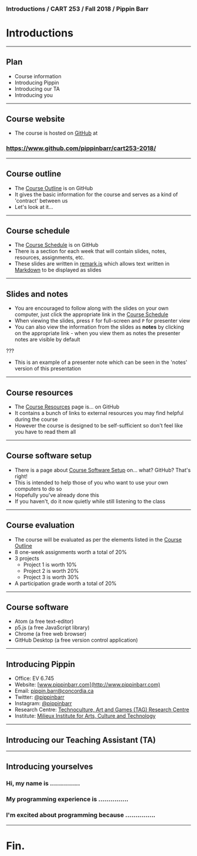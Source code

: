 ### Introductions / CART 253 / Fall 2018 / Pippin Barr

# Introductions

---

## Plan

- Course information
- Introducing Pippin
- Introducing our TA
- Introducing you

---

## Course website

- The course is hosted on [GitHub](https://www.github.com/) at

### https://www.github.com/pippinbarr/cart253-2018/

---

## Course outline

- The [Course Outline](../../course_information/Course-Outline.md) is on GitHub
- It gives the basic information for the course and serves as a kind of 'contract' between us
- Let's look at it...

---

## Course schedule

- The [Course Schedule](../../course_information/Course-Schedule.md/) is on GitHub
- There is a section for each week that will contain slides, notes, resources, assignments, etc.
- These slides are written in [remark.js](https://github.com/gnab/remark) which allows text written in [Markdown](https://github.com/adam-p/markdown-here/wiki/Markdown-Cheatsheet) to be displayed as slides

---

## Slides and notes

- You are encouraged to follow along with the slides on your own computer, just click the appropriate link in the [Course Schedule](../../course_information/Course-Schedule.md/)
- When viewing the slides, press `F` for full-screen and `P` for presenter view
- You can also view the information from the slides as __notes__ by clicking on the appropriate link - when you view them as notes the presenter notes are visible by default

???

- This is an example of a presenter note which can be seen in the 'notes' version of this presentation

---

## Course resources

- The [Course Resources](../../course_information/Course-Resources.md) page is... on GitHub
- It contains a bunch of links to external resources you may find helpful during the course
- However the course is designed to be self-sufficient so don't feel like you have to read them all

---

## Course software setup

- There is a page about [Course Software Setup](../../course_information/Course-Software-Setup.md) on... what? GitHub? That's right!
- This is intended to help those of you who want to use your own computers to do so
- Hopefully you've already done this
- If you haven't, do it now quietly while still listening to the class

---

## Course evaluation

- The course will be evaluated as per the elements listed in the [Course Outline](https://www.github.com/pippinbarr/cart253-2018/wiki/Course-Outline#Evaluation)
- 8 one-week assignments worth a total of 20%
- 3 projects
  - Project 1 is worth 10%
  - Project 2 is worth 20%
  - Project 3 is worth 30%
- A participation grade worth a total of 20%

---

## Course software

- Atom (a free text-editor)
- p5.js (a free JavaScript library)
- Chrome (a free web browser)
- GitHub Desktop (a free version control application)

---

## Introducing Pippin

- Office: EV 6.745
- Website: [www.pippinbarr.com](http://www.pippinbarr.com)
- Email: [pippin.barr@concordia.ca](mailto:pippin.barr@concordia.ca)
- Twitter: [@pippinbarr](http://www.twitter.com/pippinbarr)
- Instagram: [@pippinbarr](http://www.instagram.com/pippinbarr)
- Research Centre: [Technoculture, Art and Games (TAG) Research Centre](http://tag.hexagram.ca)
- Institute: [Milieux Institute for Arts, Culture and Technology](http://milieux.concordia.ca)

---

## Introducing our Teaching Assistant (TA)

---

## Introducing yourselves

### Hi, my name is ...............

### My programming experience is ...............

### I'm excited about programming because ...............

---

# Fin.
